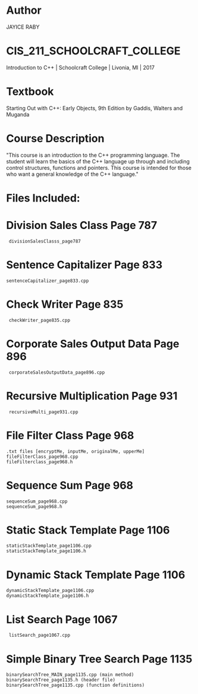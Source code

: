 # Author
  JAYICE RABY

# CIS_211_SCHOOLCRAFT_COLLEGE
  Introduction to C++ | Schoolcraft College | Livonia, MI | 2017

# Textbook
  Starting Out with C++: Early Objects, 9th Edition by Gaddis, Walters and Muganda

# Course Description
"This course is an introduction to the C++ programming language. The student will learn the basics of the C++ language up through and including control structures, functions and pointers. This course is intended for those who want a general knowledge of the C++ language."

# Files Included:
  # Division Sales Class Page 787
     divisionSalesClasss_page787
     
  # Sentence Capitalizer Page 833
    sentenceCapitalizer_page833.cpp
     
  # Check Writer Page 835
     checkWriter_page835.cpp
      
  # Corporate Sales Output Data Page 896
     corporateSalesOutputData_page896.cpp
      
  # Recursive Multiplication Page 931
     recursiveMulti_page931.cpp

  # File Filter Class Page 968
    .txt files [encryptMe, inputMe, originalMe, upperMe]
    fileFilterClass_page968.cpp
    fileFilterclass_page968.h
    
  # Sequence Sum Page 968
    sequenceSum_page968.cpp
    sequenceSum_page968.h
    
  # Static Stack Template Page 1106
    staticStackTemplate_page1106.cpp
    staticStackTemplate_page1106.h
     
  # Dynamic Stack Template Page 1106
    dynamicStackTemplate_page1106.cpp
    dynamicStackTemplate_page1106.h
      
  # List Search Page 1067
     listSearch_page1067.cpp
      
  # Simple Binary Tree Search Page 1135
    binarySearchTree_MAIN_page1135.cpp (main method)
    binarySearchTree_page1135.h (header file)
    binarySearchTree_page1135.cpp (function definitions)
